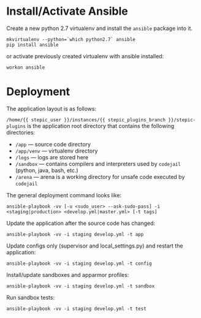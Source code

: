 Install/Activate Ansible
========================
Create a new python 2.7 virtualenv and install the `ansible` package into it.
```
mkvirtualenv --python=`which python2.7` ansible
pip install ansible
```
or activate previously created virtualenv with ansible installed:
```
workon ansible
```

Deployment
==========
The application layout is as follows:

`/home/{{ stepic_user }}/instances/{{ stepic_plugins_branch }}/stepic-plugins` is the application root directory that contains the following directories:

* `/app` — source code directory
* `/app/venv` — virtualenv directory
* `/logs` — logs are stored here
* `/sandbox` — contains compilers and interpreters used by `codejail` (python, java, bash, etc.)
* `/arena` — arena is a working directory for unsafe code executed by `codejail`

The general deployment command looks like:
```
ansible-playbook -vv [-u <sudo_user> --ask-sudo-pass] -i <staging|production> <develop.yml|master.yml> [-t tags]
```

Update the application after the source code has changed:
```
ansible-playbook -vv -i staging develop.yml -t app
```

Update configs only (supervisor and local_settings.py) and restart the application:
```
ansible-playbook -vv -i staging develop.yml -t config
```

Install/update sandboxes and apparmor profiles:
```
ansible-playbook -vv -i staging develop.yml -t sandbox
```

Run sandbox tests:
```
ansible-playbook -vv -i staging develop.yml -t test
```
